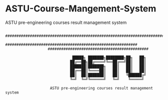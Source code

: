# ASTU-Course-Mangement-System
ASTU pre-engineering courses result management system

           #########################################################################               
                 ###########################################################              
                       #############################################

                                  █████╗ ███████╗████████╗██╗   ██╗
                                 ██╔══██╗██╔════╝╚══██╔══╝██║   ██║
                                 ███████║███████╗   ██║   ██║   ██║
                                 ██╔══██║╚════██║   ██║   ██║   ██║
                                 ██║  ██║███████║   ██║   ╚██████╔╝
                                 ╚═╝  ╚═╝╚══════╝   ╚═╝    ╚═════╝ 
                                                       
                        ASTU pre-engineering courses result management system
